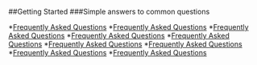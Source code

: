 ##Getting Started
###Simple answers to common questions

*[Frequently Asked Questions](#)
*[Frequently Asked Questions](#)
*[Frequently Asked Questions](#)
*[Frequently Asked Questions](#)
*[Frequently Asked Questions](#)
*[Frequently Asked Questions](#)
*[Frequently Asked Questions](#)
*[Frequently Asked Questions](#)
*[Frequently Asked Questions](#)
